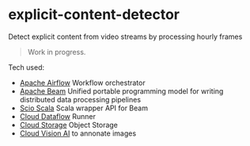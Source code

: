 # explicit-content-detector
Detect explicit content from video streams by processing hourly frames

> Work in progress.

Tech used:

* [Apache Airflow](https://airflow.apache.org/) Workflow orchestrator
* [Apache Beam](https://beam.apache.org/) Unified portable programming model for writing distributed data processing pipelines
* [Scio Scala](https://github.com/spotify/scio) Scala wrapper API for Beam
* [Cloud Dataflow](https://cloud.google.com/dataflow/) Runner
* [Cloud Storage](https://cloud.google.com/storage/) Object Storage
* [Cloud Vision AI](https://cloud.google.com/vision/) to annonate images


